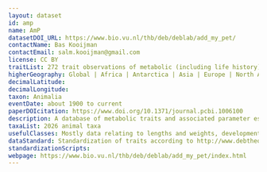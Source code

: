 ```yaml
---
layout: dataset
id: amp
name: AmP
datasetDOI_URL: https://www.bio.vu.nl/thb/deb/deblab/add_my_pet/
contactName: Bas Kooijman
contactEmail: salm.kooijman@gmail.com
license: CC BY
traitList: 272 trait observations of metabolic (including life history) traits for parameter estimates under the Dynamic Energy Budget theory framework
higherGeography: Global | Africa | Antarctica | Asia | Europe | North America | Oceania | South America
decimalLatitude: 
decimalLongitude: 
taxon: Animalia
eventDate: about 1900 to current
paperDOIcitation: https://www.doi.org/10.1371/journal.pcbi.1006100
description: A database of metabolic traits and associated parameter estimates for the Dynamic Energy Budget theory.
taxaList: 2026 animal taxa
usefulClasses: Mostly data relating to lengths and weights, development and reproduction rates (life history data) and mass exchanges (e.g. respiration rates, food consumption, etc.).
dataStandard: Standardization of traits according to http://www.debtheory.org/wiki/index.php?title=Data_types; standardization of taxonomy based on Catalog of Life, the Encyclopedia of Life and Wikipedia
standardizationScripts: 
webpage: https://www.bio.vu.nl/thb/deb/deblab/add_my_pet/index.html
---
```

